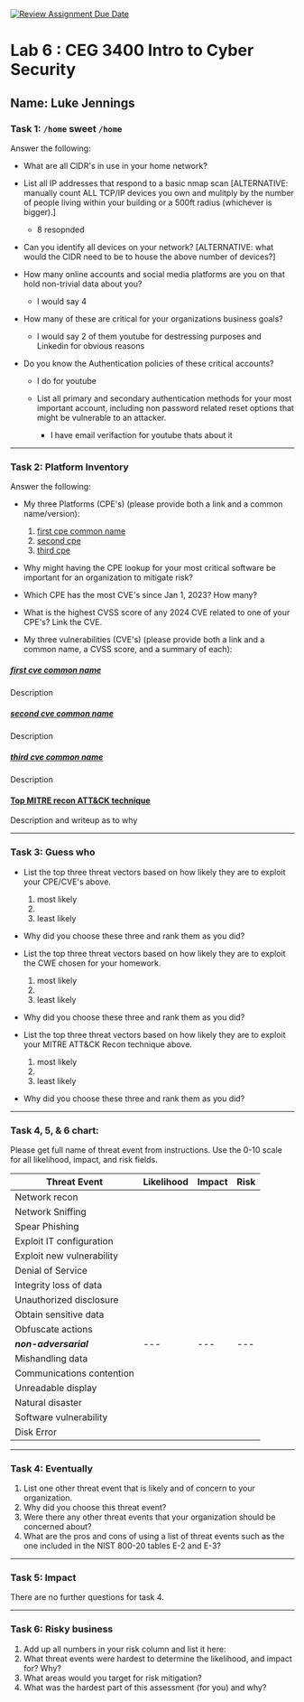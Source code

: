 [![Review Assignment Due Date](https://classroom.github.com/assets/deadline-readme-button-22041afd0340ce965d47ae6ef1cefeee28c7c493a6346c4f15d667ab976d596c.svg)](https://classroom.github.com/a/xJuhvB5m)
# Lab 6 : CEG 3400 Intro to Cyber Security

## Name: Luke Jennings

### Task 1: `/home` sweet `/home`

Answer the following:

* What are all CIDR's in use in your home network?
* List all IP addresses that respond to a basic nmap scan [ALTERNATIVE: manually count ALL TCP/IP devices you own and mulitply by the number of people living within your building or a 500ft radius (whichever is bigger).]

	* 8 resopnded 

* Can you identify all devices on your network? [ALTERNATIVE: what would the CIDR need to be to house the above number of devices?]
* How many online accounts and social media platforms are you on
  that hold non-trivial data about you?

	* I would say 4

* How many of these are critical for your organizations business goals?

	* I would say 2 of them youtube for destressing purposes and Linkedin for obvious reasons

* Do you know the Authentication policies of these critical accounts?

	* I do for youtube 

  * List all primary and secondary authentication methods for your most 
    important account, including non password related reset options 
    that might be vulnerable to an attacker.
	
	* I have email verifaction for youtube thats about it

---

### Task 2: Platform Inventory

Answer the following:

* My three Platforms (CPE's) (please provide both a link and a common name/version):
  1. [first cpe common name](www.first-cpe-link.com)
  2. [second cpe](second.com) 
  3. [third cpe](thrid.com)
* Why might having the CPE lookup for your most critical software be important
  for an organization to mitigate risk?
* Which CPE has the most CVE's since Jan 1, 2023?  How many?
* What is the highest CVSS score of any 2024 CVE related to one of your CPE's?  Link the CVE.

* My three vulnerabilities (CVE's) (please provide both a link and a common name, a CVSS score, and a summary of each):

##### [first cve common name](www.first-cve-link.com)

Description

##### [second cve common name](www.second-cve-link.com)

Description

##### [third cve common name](www.third-cve-link.com)

Description

#### [Top MITRE recon ATT&CK technique](link-to-technique)

Description and writeup as to why

---

### Task 3: Guess who

* List the top three threat vectors based on how likely they are to exploit your CPE/CVE's above.
  1. most likely
  2. 
  3. least likely
* Why did you choose these three and rank them as you did?

* List the top three threat vectors based on how likely they are to exploit the CWE chosen for your homework.
  1. most likely
  2. 
  3. least likely
* Why did you choose these three and rank them as you did?

* List the top three threat vectors based on how likely they are to exploit your MITRE ATT&CK Recon technique above.
  1. most likely
  2. 
  3. least likely
* Why did you choose these three and rank them as you did?

---

### Task 4, 5, & 6 chart:

Please get full name of threat event from instructions.  Use the 0-10 scale 
for all likelihood, impact, and risk fields.

| **Threat Event**         | **Likelihood** | **Impact** | **Risk** |
| ---                      | ---            | ---        | ---      |
| Network recon            |                |            |          |
| Network Sniffing         |                |            |          |
| Spear Phishing           |                |            |          |
| Exploit IT configuration |                |            |          |
| Exploit new vulnerability|                |            |          |
| Denial of Service        |                |            |          |
| Integrity loss of data   |                |            |          |
| Unauthorized disclosure  |                |            |          |
| Obtain sensitive data    |                |            |          |
| Obfuscate actions        |                |            |          |
| ***non-adversarial***    | ---            | ---        | ---      |
| Mishandling data         |                |            |          |
| Communications contention|                |            |          |
| Unreadable display       |                |            |          |
| Natural disaster         |                |            |          |
| Software vulnerability   |                |            |          |
| Disk Error               |                |            |          |

---

### Task 4: Eventually

1. List one other threat event that is likely and of concern to your organization.
2. Why did you choose this threat event?
3. Were there any other threat events that your organization should be concerned about?  
4. What are the pros and cons of using a list of threat events such as the one included
   in the NIST 800-20 tables E-2 and E-3?

---

### Task 5: Impact

There are no further questions for task 4.

---

### Task 6: Risky business

1. Add up all numbers in your risk column and list it here:
2. What threat events were hardest to determine the likelihood, and impact for? Why?
3. What areas would you target for risk mitigation?
4. What was the hardest part of this assessment (for you) and why?


